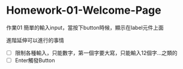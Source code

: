 # Homework-01-Welcome-Page

作業01
簡單的輸入input，當按下button時候，顯示在label元件上面

進階延伸可以進行的事情

- [ ] 限制各種輸入，只能數字，第一個字要大寫，只能輸入12個字...之類的
- [ ] Enter觸發Button
